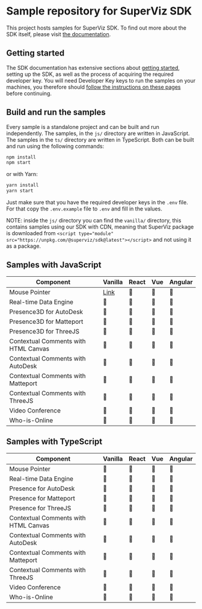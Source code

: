# Sample repository for SuperViz SDK

This project hosts samples for SuperViz SDK. To find out more about the SDK itself, please visit [the documentation](https://docs.superviz.com/).

## Getting started

The SDK documentation has extensive sections about [getting started](https://docs.superviz.com/getting-started/quickstart), setting up the SDK, as well as the process of acquiring the required developer key. You will need Developer Key keys to run the samples on your machines, you therefore should [follow the instructions on these pages](https://docs.superviz.com/getting-started/setting-account) before continuing.

## Build and run the samples

Every sample is a standalone project and can be built and run independently. The samples, in the `js/` directory are written in JavaScript. The samples in the `ts/` directory are written in TypeScript. Both can be built and run using the following commands:

```bash
npm install
npm start
```

or with Yarn:

```bash
yarn install
yarn start
```

Just make sure that you have the required developer keys in the `.env` file. For that copy the `.env.example` file to `.env` and fill in the values.

NOTE: inside the `js/` directory you can find the `vanilla/` directory, this contains samples using our SDK with CDN, meaning that SuperViz package is downloaded from `<script type="module" src="https://unpkg.com/@superviz/sdk@latest"></script>` and not using it as a package.

## Samples with JavaScript

| Component                            | Vanilla                            | React | Vue | Angular |
| ------------------------------------ | ---------------------------------- | ----- | --- | ------- |
| Mouse Pointer                        | [Link](/js/vanilla/mouse-pointer/) | 🔄️   | 🔄️ | 🔄️     |
| Real-time Data Engine                | 🔄️                                | 🔄️   | 🔄️ | 🔄️     |
| Presence3D for AutoDesk              | 🔄️                                | 🔄️   | 🔄️ | 🔄️     |
| Presence3D for Matteport             | 🔄️                                | 🔄️   | 🔄️ | 🔄️     |
| Presence3D for ThreeJS               | 🔄️                                | 🔄️   | 🔄️ | 🔄️     |
| Contextual Comments with HTML Canvas | 🔄️                                | 🔄️   | 🔄️ | 🔄️     |
| Contextual Comments with AutoDesk    | 🔄️                                | 🔄️   | 🔄️ | 🔄️     |
| Contextual Comments with Matteport   | 🔄️                                | 🔄️   | 🔄️ | 🔄️     |
| Contextual Comments with ThreeJS     | 🔄️                                | 🔄️   | 🔄️ | 🔄️     |
| Video Conference                     | 🔄️                                | 🔄️   | 🔄️ | 🔄️     |
| Who-is-Online                        | 🔄️                                | 🔄️   | 🔄️ | 🔄️     |

## Samples with TypeScript

| Component                            | Vanilla | React | Vue | Angular |
| ------------------------------------ | ------- | ----- | --- | ------- |
| Mouse Pointer                        | 🔄️     | 🔄️   | 🔄️ | 🔄️     |
| Real-time Data Engine                | 🔄️     | 🔄️   | 🔄️ | 🔄️     |
| Presence for AutoDesk                | 🔄️     | 🔄️   | 🔄️ | 🔄️     |
| Presence for Matteport               | 🔄️     | 🔄️   | 🔄️ | 🔄️     |
| Presence for ThreeJS                 | 🔄️     | 🔄️   | 🔄️ | 🔄️     |
| Contextual Comments with HTML Canvas | 🔄️     | 🔄️   | 🔄️ | 🔄️     |
| Contextual Comments with AutoDesk    | 🔄️     | 🔄️   | 🔄️ | 🔄️     |
| Contextual Comments with Matteport   | 🔄️     | 🔄️   | 🔄️ | 🔄️     |
| Contextual Comments with ThreeJS     | 🔄️     | 🔄️   | 🔄️ | 🔄️     |
| Video Conference                     | 🔄️     | 🔄️   | 🔄️ | 🔄️     |
| Who-is-Online                        | 🔄️     | 🔄️   | 🔄️ | 🔄️     |
